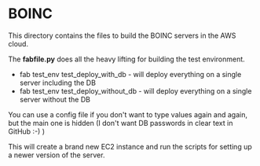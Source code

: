 # BOINC

This directory contains the files to build the BOINC servers in the AWS cloud.

The **fabfile.py** does all the heavy lifting for building the test environment.

* fab test_env test_deploy_with_db - will deploy everything on a single server including the DB
* fab test_env test_deploy_without_db - will deploy everything on a single server without the DB

You can use a config file if you don't want to type values again and again, but the main one is hidden (I don't want DB passwords in clear text in GitHub :-) )

This will create a brand new EC2 instance and run the scripts for setting up a newer version of the server.

